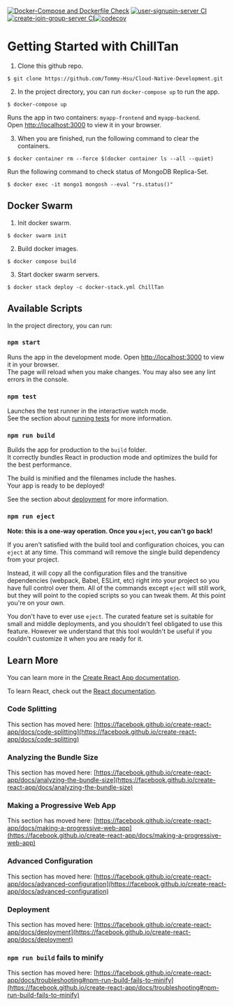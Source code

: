 [![Docker-Compose and Dockerfile Check](https://github.com/Tommy-Hsu/Cloud-Native-Development/actions/workflows/cloud-native-development-actions.yml/badge.svg)](https://github.com/Tommy-Hsu/Cloud-Native-Development/actions/workflows/cloud-native-development-actions.yml) [![user-signupin-server CI](https://github.com/Tommy-Hsu/Cloud-Native-Development/actions/workflows/user-signupin-server.yml/badge.svg)](https://github.com/Tommy-Hsu/Cloud-Native-Development/actions/workflows/user-signupin-server.yml) [![create-join-group-server CI](https://github.com/Tommy-Hsu/Cloud-Native-Development/actions/workflows/create-join-group-server.yml/badge.svg)](https://github.com/Tommy-Hsu/Cloud-Native-Development/actions/workflows/create-join-group-server.yml)[![codecov](https://codecov.io/gh/Tommy-Hsu/Cloud-Native-Development/branch/main/graph/badge.svg?token=WHTSEFJYK2)](https://codecov.io/gh/Tommy-Hsu/Cloud-Native-Development)

# Getting Started with ChillTan

1. Clone this github repo.
```
$ git clone https://github.com/Tommy-Hsu/Cloud-Native-Development.git
```

2. In the project directory, you can run `docker-compose up` to run the app.
```
$ docker-compose up
```
Runs the app in two containers: `myapp-frontend` and `myapp-backend`. \
Open [http://localhost:3000](http://localhost:3000) to view it in your browser.

3. When you are finished, run the following command to clear the containers.
```
$ docker container rm --force $(docker container ls --all --quiet)
```

Run the following command to check status of MongoDB Replica-Set.
```
$ docker exec -it mongo1 mongosh --eval "rs.status()"
```

## Docker Swarm

1. Init docker swarm.
```
$ docker swarm init
```

2. Build docker images.
```
$ docker compose build
```

3. Start docker swarm servers.
```
$ docker stack deploy -c docker-stack.yml ChillTan
```

## Available Scripts
In the project directory, you can run:

### `npm start`

Runs the app in the development mode. 
Open [http://localhost:3000](http://localhost:3000) to view it in your browser. \
The page will reload when you make changes.
You may also see any lint errors in the console.

### `npm test`

Launches the test runner in the interactive watch mode.\
See the section about [running tests](https://facebook.github.io/create-react-app/docs/running-tests) for more information.

### `npm run build`

Builds the app for production to the `build` folder.\
It correctly bundles React in production mode and optimizes the build for the best performance.

The build is minified and the filenames include the hashes.\
Your app is ready to be deployed!

See the section about [deployment](https://facebook.github.io/create-react-app/docs/deployment) for more information.

### `npm run eject`

**Note: this is a one-way operation. Once you `eject`, you can't go back!**

If you aren't satisfied with the build tool and configuration choices, you can `eject` at any time. This command will remove the single build dependency from your project.

Instead, it will copy all the configuration files and the transitive dependencies (webpack, Babel, ESLint, etc) right into your project so you have full control over them. All of the commands except `eject` will still work, but they will point to the copied scripts so you can tweak them. At this point you're on your own.

You don't have to ever use `eject`. The curated feature set is suitable for small and middle deployments, and you shouldn't feel obligated to use this feature. However we understand that this tool wouldn't be useful if you couldn't customize it when you are ready for it.

## Learn More

You can learn more in the [Create React App documentation](https://facebook.github.io/create-react-app/docs/getting-started).

To learn React, check out the [React documentation](https://reactjs.org/).

### Code Splitting

This section has moved here: [https://facebook.github.io/create-react-app/docs/code-splitting](https://facebook.github.io/create-react-app/docs/code-splitting)

### Analyzing the Bundle Size

This section has moved here: [https://facebook.github.io/create-react-app/docs/analyzing-the-bundle-size](https://facebook.github.io/create-react-app/docs/analyzing-the-bundle-size)

### Making a Progressive Web App

This section has moved here: [https://facebook.github.io/create-react-app/docs/making-a-progressive-web-app](https://facebook.github.io/create-react-app/docs/making-a-progressive-web-app)

### Advanced Configuration

This section has moved here: [https://facebook.github.io/create-react-app/docs/advanced-configuration](https://facebook.github.io/create-react-app/docs/advanced-configuration)

### Deployment

This section has moved here: [https://facebook.github.io/create-react-app/docs/deployment](https://facebook.github.io/create-react-app/docs/deployment)

### `npm run build` fails to minify

This section has moved here: [https://facebook.github.io/create-react-app/docs/troubleshooting#npm-run-build-fails-to-minify](https://facebook.github.io/create-react-app/docs/troubleshooting#npm-run-build-fails-to-minify)
